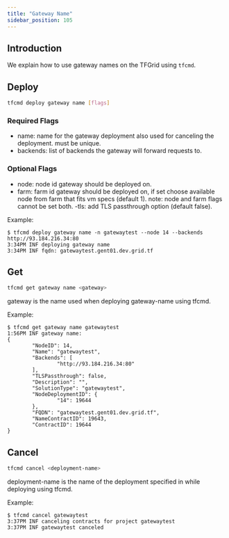 ```yaml
---
title: "Gateway Name"
sidebar_position: 105
---
```




## Introduction

We explain how to use gateway names on the TFGrid using `tfcmd`.

## Deploy

```bash
tfcmd deploy gateway name [flags]
```

### Required Flags

- name: name for the gateway deployment also used for canceling the deployment. must be unique.
- backends: list of backends the gateway will forward requests to.

### Optional Flags

- node: node id gateway should be deployed on.
- farm: farm id gateway should be deployed on, if set choose available node from farm that fits vm specs (default 1). note: node and farm flags cannot be set both.
-tls: add TLS passthrough option (default false).

Example:

```console
$ tfcmd deploy gateway name -n gatewaytest --node 14 --backends http://93.184.216.34:80
3:34PM INF deploying gateway name
3:34PM INF fqdn: gatewaytest.gent01.dev.grid.tf
```

## Get

```bash
tfcmd get gateway name <gateway>
```

gateway is the name used when deploying gateway-name using tfcmd.

Example:

```console
$ tfcmd get gateway name gatewaytest
1:56PM INF gateway name:
{
        "NodeID": 14,
        "Name": "gatewaytest",
        "Backends": [
                "http://93.184.216.34:80"
        ],
        "TLSPassthrough": false,
        "Description": "",
        "SolutionType": "gatewaytest",
        "NodeDeploymentID": {
                "14": 19644
        },
        "FQDN": "gatewaytest.gent01.dev.grid.tf",
        "NameContractID": 19643,
        "ContractID": 19644
}
```

## Cancel

```bash
tfcmd cancel <deployment-name>
```

deployment-name is the name of the deployment specified in while deploying using tfcmd.

Example:

```console
$ tfcmd cancel gatewaytest
3:37PM INF canceling contracts for project gatewaytest
3:37PM INF gatewaytest canceled
```